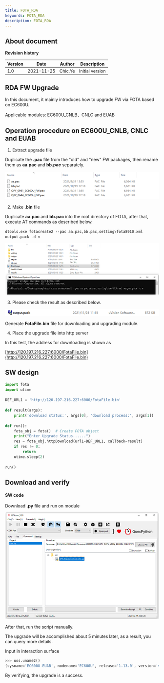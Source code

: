 ```yaml
---
title: FOTA_RDA
keywords: FOTA_RDA
description: FOTA_RDA
---
```

## About document

**Revision history**

| Version | Date       | Author  | Description     |
| ------- | ---------- | ------- | --------------- |
| 1.0     | 2021-11-25 | Chic.Ye | Initial version |

## RDA FW Upgrade

In this document, it mainly introduces how to upgrade FW via FOTA based on EC600U. 

Applicable modules: EC600U_CNLB、CNLC and EUAB

## Operation procedure on EC600U_CNLB, CNLC and EUAB

1. Extract upgrade file 

Duplicate the **.pac** file from the "old" and "new" FW packages, then rename them as **aa.pac** and **bb.pac** separately. 

![FOTA_RDA_01](media/FOTA_RDA_01.png)

 

2. Make **.bin** file

Duplicate **aa.pac** and **bb.pac** into the root directory of FOTA, after that, execute AT commands as described below. 

`dtools.exe fotacreate2 --pac aa.pac,bb.pac,setting\fota8910.xml output.pack -d v`

![FOTA_RDA_02](media/FOTA_RDA_02.png) 

3. Please check the result as described below. 

![FOTA_RDA_04](media/FOTA_RDA_04.png)

Generate **FotaFile.bin** file for downloading and upgrading module.

4. Place the upgrade file into http server

In this test, the address for downloading is shown as 

[http://120.197.216.227:6000/FotaFile.bin](http://120.197.216.227:6000/FotaFile.bin)



## SW design

```Python
import fota
import utime

DEF_URL1 = 'http://120.197.216.227:6000/FotaFile.bin'

def result(args):
    print('download status:', args[0], 'download process:', args[1])

def run():
    fota_obj = fota()  # Create FOTA object
    print("Enter Upgrade Status......")
    res = fota_obj.httpDownload(url1=DEF_URL1, callback=result)
    if res != 0:
        return
    utime.sleep(2)

run()
```



## Download and verify 

#### SW code 

Download **.py** file and run on module 

![FOTA_RDA_03](media/FOTA_RDA_03.png)



After that, run the script manually. 

The upgrade will be accomplished about 5 minutes later, as a result, you can query more details. 

Input in interaction surface

```python
>>> uos.uname2()
(sysname='EC600U-EUAB', nodename='EC600U', release='1.13.0', version='v1.12 on Tue_Oct_19_2021_5:26:44_PM', machine='EC600U with QUECTEL', qpyver='V0002')
```

By verifying, the upgrade is a success. 